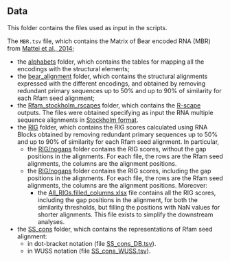 ## Data

This folder contains the files used as input in the scripts.

The `MBR.tsv` file, which contains the Matrix of Bear encoded RNA (MBR) from [Mattei et al., 2014](https://academic.oup.com/nar/article/42/10/6146/2436561);
- the [alphabets](alphabets) folder, which contains the tables for mapping all the encodings with the structural elements;
- the [bear_alignment](bear_alignment) folder, which contains the structural alignments expressed with the different 
encodings, and obtained by removing redundant primary sequences up to 50% and up to 90% of similarity for each Rfam seed 
alignment;
- the [Rfam_stockholm_rscapes](Rfam_stockholm_rscapes) folder, which contains the [R-scape](http://eddylab.org/R-scape/) 
outputs. The files were obtained specifying as input the RNA multiple sequence alignments in 
[Stockholm format](https://en.wikipedia.org/wiki/Stockholm_format).
- the [RIG](RIG) folder, which contains the RIG scores calculated using RNA Blocks obtained by removing redundant 
primary sequences up to 50% and up to 90% of similarity for each Rfam seed alignment. In particular,
    - the [RIG/nogaps](RIG/nogaps) folder contains the RIG scores, without the gap positions in the 
    alignments. For each file, the rows are the Rfam seed alignments, the columns are the alignment positions.
    - the [RIG/nogaps](RIG/withgaps) folder contains the RIG scores, including the gap positions in the 
    alignments. For each file, the rows are the Rfam seed alignments, the columns are the alignment positions. Moreover:
        - the [All_RIGs.filled_columns.xlsx](RIG/withgaps/All_RIGs.filled_columns.xlsx) file contains all the RIG
        scores, including the gap positions in the alignment, for both the similarity thresholds, but filling the positions
        with NaN values for shorter alignments. This file exists to simplify the downstream analyses.
- the [SS_cons](SS_cons) folder, which contains the representations of Rfam seed alignment:
    - in dot-bracket notation (file [SS_cons_DB.tsv](SS_cons/SS_cons_DB.tsv)).
    - in WUSS notation (file [SS_cons_WUSS.tsv](SS_cons/SS_cons_WUSS.tsv)).